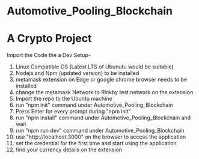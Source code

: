 # Automotive_Pooling_Blockchain
# A Crypto Project
Import the Code the a Dev Setup-
1. Linux Compatible OS (Latest LTS of Ubunutu would be suitable)
2. Nodejs and Npm (updated version) to be installed
3. metamask extension on Edge or google chrome browser needs to be installed
4. change the metamask Network to Rinkby test network on the extension 
5. Import the repo to the Ubuntu machine
6. run "npm init" command under Automotive_Pooling_Blockchain
7. Press Enter for every prompt during "npm init"
8. run "npm install" command under Automotive_Pooling_Blockchain and wait
9. run "npm run dev" command under Automotive_Pooling_Blockchain
10. use "http://localhost:3000" on the browser to access the application
11. set the credential for the first time and start using the application
12. find your currency details on the extension
